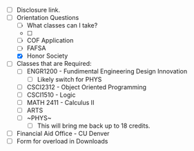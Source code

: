 - [ ] Disclosure link.
- [ ] Orientation Questions
	- [ ] What classes can I take?
	- [ ] 
	- [ ] COF Application
	- [ ] FAFSA
	- [x] Honor Society
- [ ] Classes that are Required:
	- [ ] ENGR1200 - Fundimental Engineering Design Innovation
		- [ ] Likely switch for PHYS
	- [ ] CSCI2312 - Object Oriented Programming
	- [ ] CSCI1510 - Logic
	- [ ] MATH 2411 - Calculus II
	- [ ] ARTS
	- [ ] ~PHYS~
		- [ ] This will bring me back up to 18 credits.
- [ ] Financial Aid Office - CU Denver
- [ ] Form for overload in Downloads